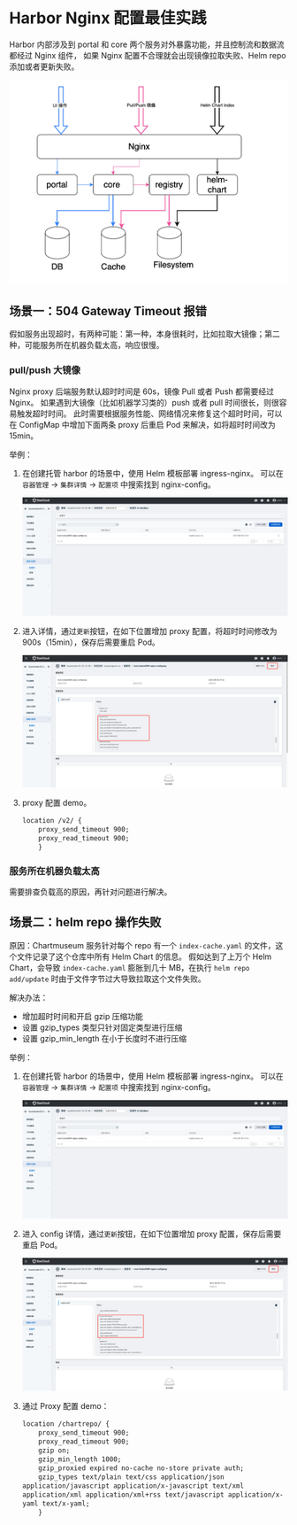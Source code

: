 # Harbor Nginx 配置最佳实践

Harbor 内部涉及到 portal 和 core 两个服务对外暴露功能，并且控制流和数据流都经过 Nginx 组件，
如果 Nginx 配置不合理就会出现镜像拉取失败、Helm repo 添加或者更新失败。

![架构图](../images/nginx-architecture.png)

## 场景一：504 Gateway Timeout 报错

假如服务出现超时，有两种可能：第一种，本身很耗时，比如拉取大镜像；第二种，可能服务所在机器负载太高，响应很慢。

### pull/push 大镜像

Nginx proxy 后端服务默认超时时间是 60s，镜像 Pull 或者 Push 都需要经过 Nginx。
如果遇到大镜像（比如机器学习类的）push 或者 pull 时间很长，则很容易触发超时时间。
此时需要根据服务性能、网络情况来修复这个超时时间，可以在 ConfigMap 中增加下面两条 proxy 后重启 Pod 来解决，如将超时时间改为 15min。

举例：

1. 在创建托管 harbor 的场景中，使用 Helm 模板部署 ingress-nginx。
   可以在 `容器管理` -> `集群详情` -> `配置项` 中搜索找到 nginx-config。

    ![配置项](../images/nginx-configlist.png)

2. 进入详情，通过`更新`按钮，在如下位置增加 proxy 配置，将超时时间修改为 900s（15min），保存后需要重启 Pod。

    ![配置项详情](../images/nginx-configdetail1.png)

3. proxy 配置 demo。

    ```nginx
    location /v2/ {
        proxy_send_timeout 900;
        proxy_read_timeout 900;
        }
    ```

### 服务所在机器负载太高

需要排查负载高的原因，再针对问题进行解决。

## 场景二：helm repo 操作失败

原因：Chartmuseum 服务针对每个 repo 有一个 `index-cache.yaml` 的文件，这个文件记录了这个仓库中所有 Helm Chart 的信息。
假如达到了上万个 Helm Chart，会导致 `index-cache.yaml` 膨胀到几十 MB，在执行 `helm repo add/update` 时由于文件字节过大导致拉取这个文件失败。

解决办法：

- 增加超时时间和开启 gzip 压缩功能
- 设置 gzip_types 类型只针对固定类型进行压缩
- 设置 gzip_min_length 在小于长度时不进行压缩

举例：

1. 在创建托管 harbor 的场景中，使用 Helm 模板部署 ingress-nginx。
   可以在 `容器管理` -> `集群详情` -> `配置项` 中搜索找到 nginx-config。

    ![配置项](../images/nginx-configlist.png)

2. 进入 config 详情，通过`更新`按钮，在如下位置增加 proxy 配置，保存后需要重启 Pod。

    ![配置项详情](../images/nginx-configdetail2.png)

3. 通过 Proxy 配置 demo：

    ```nginx
    location /chartrepo/ {
        proxy_send_timeout 900;
        proxy_read_timeout 900;
        gzip on;
        gzip_min_length 1000;
        gzip_proxied expired no-cache no-store private auth;
        gzip_types text/plain text/css application/json application/javascript application/x-javascript text/xml application/xml application/xml+rss text/javascript application/x-yaml text/x-yaml;
        }
    ```

